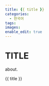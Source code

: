 ```yaml
---
title: {{ title }}
categories:
  - 한국어
tags:
images:
enable_edit: true
---
```

# TITLE

about.

{{ title }}
